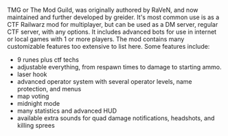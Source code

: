 TMG or The Mod Guild, was originally authored by RaVeN, and now maintained and further developed by greider. It's most common use is as a CTF Railwarz mod for multiplayer, but can be used as a DM server, regular CTF server, with any options. It includes advanced bots for use in internet or local games with 1 or more players. The mod contains many customizable features too extensive to list here. Some features include:

  * 9 runes plus ctf techs
  * adjustable everything, from respawn times to damage to starting ammo.
  * laser hook
  * advanced operator system with several operator levels, name protection, and menus
  * map voting
  * midnight mode
  * many statistics and advanced HUD
  * available extra sounds for quad damage notifications, headshots, and killing sprees